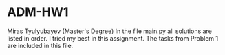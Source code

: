 # ADM-HW1
Miras Tyulyubayev (Master's Degree) 
In the file main.py all solutions are listed in order. I tried my best in this assignment. The tasks from Problem 1 are included in this file.
